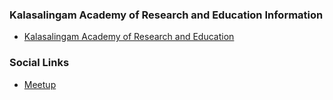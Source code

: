 ### Kalasalingam Academy of Research and Education Information
* [Kalasalingam Academy of Research and Education](https://kalasalingam.ac.in/)

### Social Links
* [Meetup](#)


